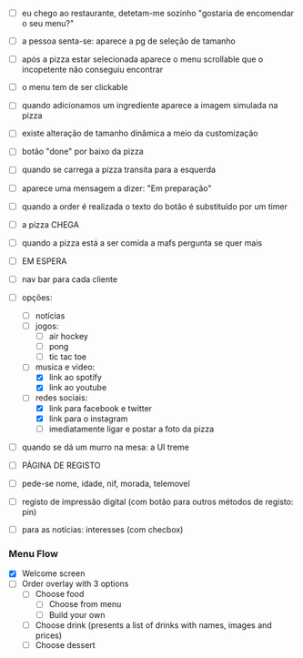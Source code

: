 * [ ] eu chego ao restaurante, detetam-me sozinho "gostaria de encomendar o seu menu?"

* [ ] a pessoa senta-se: aparece a pg de seleção de tamanho
* [ ] após a pizza estar selecionada aparece o menu scrollable que o incopetente não conseguiu encontrar
* [ ] o menu tem de ser clickable
* [ ] quando adicionamos um ingrediente aparece a imagem simulada na pizza
* [ ] existe alteração de tamanho dinâmica a meio da customização
* [ ] botão "done" por baixo da pizza
* [ ] quando se carrega a pizza transita para a esquerda
* [ ] aparece uma mensagem a dizer: "Em preparação"
* [ ] quando a order é realizada o texto do botão é substituído por um timer

* [ ] a pizza CHEGA
* [ ] quando a pizza está a ser comida a mafs pergunta se quer mais

* [ ] EM ESPERA
* [ ] nav bar para cada cliente
* [ ] opções:
	* [ ] notícias
	* [ ] jogos:
		* [ ] air hockey
		* [ ] pong
		* [ ] tic tac toe
	* [ ] musica e video:
		* [x] link ao spotify
		* [x] link ao youtube
	* [ ] redes sociais:
		* [x] link para facebook e twitter
		* [x] link para o instagram
		* [ ] imediatamente ligar e postar a foto da pizza

* [ ] quando se dá um murro na mesa: a UI treme

* [ ] PÁGINA DE REGISTO
* [ ] pede-se nome, idade, nif, morada, telemovel
* [ ] registo de impressão digital (com botão para outros métodos de registo: pin)
* [ ] para as notícias: interesses (com checbox)

### Menu Flow
* [x] Welcome screen
* [ ] Order overlay with 3 options
	* [ ] Choose food
		* [ ] Choose from menu
		* [ ] Build your own
	* [ ] Choose drink (presents a list of drinks with names, images and prices)
	* [ ] Choose dessert
